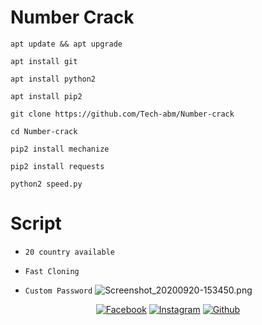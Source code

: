 # Number Crack
```
apt update && apt upgrade

apt install git

apt install python2

apt install pip2

git clone https://github.com/Tech-abm/Number-crack

cd Number-crack

pip2 install mechanize

pip2 install requests

python2 speed.py
```
# Script 
- ` 20 country available `

- ` Fast Cloning `

- ` Custom Password `
![Screenshot_20200920-153450.png](https://user-images.githubusercontent.com/52023076/93710484-150b8300-fafc-11ea-998c-981fb10b5d1d.png)
<p align="center">
<a href="https://fb.com/Techabm"><img title="Facebook" src="https://img.shields.io/badge/Facebook-red?style=for-the-badge&logo=facebook"></a>
<a href="https://www.instagram.com/Techabm"><img title="Instagram" src="https://img.shields.io/badge/INSTAGRAM-purple?style=for-the-badge&logo=instagram"></a>
<a href="https://github.com/Tech-abm"><img title="Github" src="https://img.shields.io/badge/Github-TECH--ABM-blue?style=for-the-badge&logo=github"></a>



